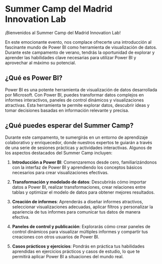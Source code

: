 # Summer Camp del Madrid Innovation Lab

¡Bienvenidos al Summer Camp del Madrid Innovation Lab!

En este emocionante evento, nos complace ofrecerte una introducción al fascinante mundo de Power BI como herramienta de visualización de datos. Durante este campamento de verano, tendrás la oportunidad de explorar y aprender las habilidades clave necesarias para utilizar Power BI y aprovechar al máximo su potencial.

## ¿Qué es Power BI?

Power BI es una potente herramienta de visualización de datos desarrollada por Microsoft. Con Power BI, puedes transformar datos complejos en informes interactivos, paneles de control dinámicos y visualizaciones atractivas. Esta herramienta te permite explorar datos, descubrir ideas y tomar decisiones basadas en información relevante y precisa.

## ¿Qué puedes esperar del Summer Camp?

Durante este campamento, te sumergirás en un entorno de aprendizaje colaborativo y enriquecedor, donde nuestros expertos te guiarán a través de una serie de sesiones prácticas y actividades interactivas. Algunos de los aspectos destacados del Summer Camp incluyen:

1. **Introducción a Power BI**: Comenzaremos desde cero, familiarizándonos con la interfaz de Power BI y aprendiendo los conceptos básicos necesarios para crear visualizaciones efectivas.

2. **Transformación y modelado de datos**: Descubrirás cómo importar datos a Power BI, realizar transformaciones, crear relaciones entre tablas y optimizar el modelo de datos para obtener mejores resultados.

3. **Creación de informes**: Aprenderás a diseñar informes atractivos, seleccionar visualizaciones adecuadas, aplicar filtros y personalizar la apariencia de tus informes para comunicar tus datos de manera efectiva.

4. **Paneles de control y publicación**: Explorarás cómo crear paneles de control dinámicos para visualizar múltiples informes y compartir tus creaciones con otros usuarios de Power BI.

5. **Casos prácticos y ejercicios**: Pondrás en práctica tus habilidades aprendidas en ejercicios prácticos y casos de estudio, lo que te permitirá aplicar Power BI a situaciones del mundo real.

